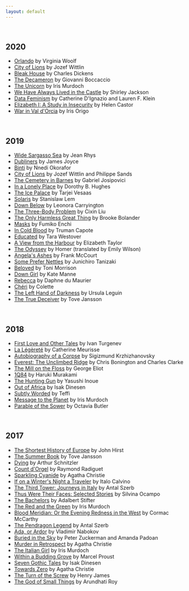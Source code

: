 ```yaml
---
layout: default
---
```


<br>

## 2020

* [Orlando](https://bookshop.org/books/orlando-a-biography/9780156701600) by Virginia Woolf
* [City of Lions](https://bookshop.org/books/city-of-lions/9781782271178) by Jozef Wittlin
* [Bleak House](https://bookshop.org/books/bleak-house-9781853260827/9780141439723) by Charles Dickens
* [The Decameron](https://bookshop.org/books/the-decameron/9780393350265) by Giovanni Boccaccio
* [The Unicorn](https://bookshop.org/books/the-unicorn-9780140024760/9780140024760) by Iris Murdoch  
* [We Have Always Lived in the Castle](https://bookshop.org/books/we-have-always-lived-in-the-castle-penguin-orange-collection/9780143129547) by Shirley Jackson  
* [Data Feminism](https://bookshop.org/books/data-feminism/9780262044004) by Catherine D'Ignazio and Lauren F. Klein  
* [Elizabeth I: A Study in Insecurity](https://bookshop.org/books/elizabeth-i-penguin-monarchs-a-study-in-insecurity/9780141980881) by Helen Castor  
* [War in Val d'Orcia](https://bookshop.org/books/war-in-val-d-orcia-an-italian-war-diary-1943-1944/9781681372662) by Iris Origo

<br>

## 2019

* [Wide Sargasso Sea](https://www.amazon.com/Wide-Sargasso-Sea-Jean-Rhys/dp/0393352560) by Jean Rhys  
* [Dubliners](https://www.amazon.com/Dubliners-James-Joyce/dp/1580491650) by James Joyce  
* [Binti](https://www.amazon.com/Binti-Nnedi-Okorafor/dp/0765385252) by Nnedi Okorafor  
* [City of Lions](https://www.amazon.com/Lions-Pushkin-Collection-Jozef-Wittlin/dp/1782271171) by Jozef Wittlin and Philippe Sands  
* [The Cemetery in Barnes](https://www.amazon.com/gp/product/1784105465) by Gabriel Josipovici  
* [In a Lonely Place](https://www.amazon.com/Lonely-Place-York-Review-Books/dp/1681371472) by Dorothy B. Hughes  
* [The Ice Palace](https://www.amazon.com/Ice-Palace-Tarjei-Vesaas/dp/0241321212) by Tarjei Vesaas  
* [Solaris](https://www.amazon.com/Solaris-Stanislaw-Lem/dp/0156027607) by Stanislaw Lem
* [Down Below](https://www.amazon.com/Down-Below-Classics-Leonora-Carrington/dp/1681370603) by Leonora Carryington
* [The Three-Body Problem](https://www.amazon.com/Three-Body-Problem-Cixin-Liu/dp/0765382032) by Cixin Liu
* [The Only Harmless Great Thing](https://www.amazon.com/Only-Harmless-Great-Thing/dp/1250169488) by Brooke Bolander  
* [Masks](https://www.amazon.com/Masks-Fumiko-Enchi/dp/0394722183) by Fumiko Enchi  
* [In Cold Blood](https://www.amazon.com/Cold-Blood-Truman-Capote/dp/0679745580) by Truman Capote
* [Educated](https://www.amazon.com/Educated-Memoir-Tara-Westover/dp/0399590501) by Tara Westover
* [A View from the Harbour](https://www.amazon.com/View-Harbour-Review-Books-Classics/dp/1590178483) by Elizabeth Taylor
* [The Odyssey](https://www.amazon.com/Odyssey-Homer/dp/0393356256/) by Homer (translated by Emily Wilson)
* [Angela's Ashes](https://www.amazon.com/Angelas-Ashes/dp/B0000547CQ/) by Frank McCourt
* [Some Prefer Nettles](https://www.amazon.com/Some-Prefer-Nettles-Junichiro-Tanizaki/dp/0679752692) by Junichiro Tanizaki
* [Beloved](https://www.amazon.com/Beloved-Toni-Morrison/dp/1400033411) by Toni Morrison
* [Down Girl](https://www.amazon.com/Down-Girl-Misogyny-Kate-Manne/dp/0190933208) by Kate Manne
* [Rebecca](https://www.amazon.com/Rebecca-Daphne-Maurier-Dam-2002-07-30/dp/B01JQHUDBI) by Daphne du Maurier
* [Chéri](https://www.amazon.com/Cheri-Last-Colette/dp/0374528012) by Colette
* [The Left Hand of Darkness](https://bookshop.org/books/the-left-hand-of-darkness/9780441478125) by Ursula Leguin
* [The True Deceiver](https://bookshop.org/books/the-true-deceiver/9781590173299) by Tove Jansson

<br>

## 2018

* [First Love and Other Tales](https://www.amazon.com/First-Other-Norton-Library-Paperback/dp/0393004449) by Ivan Turgenev
* [La Légèreté](https://www.amazon.fr/L%C3%A9g%C3%A8ret%C3%A9-0-Catherine-Meurisse/dp/2205075667) by Catherine Meurisse  
* [Autobiography of a Corpse](https://www.amazon.com/Autobiography-Corpse-Review-Books-Classics/dp/1590176707) by Sigizmund Krzhizhanovsky  
* [Everest: The Unclimbed Ridge](https://www.goodreads.com/book/show/1129969.Everest) by Chris Bonington and Charles Clarke  
* [The Mill on the Floss](https://www.goodreads.com/book/show/20564.The_Mill_on_the_Floss) by George Eliot
* [1Q84](https://www.amazon.com/1Q84-Vintage-International-Haruki-Murakami/dp/0307476464) by Haruki Murakami
* [The Hunting Gun](https://www.amazon.com/Hunting-Gun-Pushkin-Collection/dp/1782270019/) by Yasushi Inoue
* [Out of Africa](https://www.amazon.com/Africa-Modern-Library-Nonfiction-Books/dp/0679600213) by Isak Dinesen
* [Subtly Worded](https://www.amazon.com/Subtly-Worded-Pushkin-Collection-Teffi/dp/178227037X) by Teffi  
* [Message to the Planet](https://www.amazon.com/Message-Planet-Iris-Murdoch/dp/0140126643) by Iris Murdoch  
* [Parable of the Sower](https://www.amazon.com/Parable-Sower-Earthseed-Octavia-Butler/dp/0446675504) by Octavia Butler

<br>

## 2017

* [The Shortest History of Europe](https://www.amazon.com/dp/1863955658/ref=cm_sw_r_cp_dp_T1_XGhtzb9WH5SN5) by John Hirst
* [The Summer Book](https://www.amazon.com/dp/159017268X/ref=cm_sw_r_cp_dp_T1_TjgrzbGYT5127) by Tove Jansson  
* [Dying](https://www.amazon.com/dp/190128574X/ref=cm_sw_r_cp_dp_T1_BHgrzbVJBX9TF) by Arthur Schnitzler  
* [Count d'Orgel](https://www.amazon.com/dp/1901285030/ref=cm_sw_r_cp_dp_T1_sGgrzbCM8C2V6) by Raymond Radiguet
* [Sparkling Cyanide](https://www.amazon.com/dp/0062074385/ref=cm_sw_r_cp_dp_T1_pjgrzb37173B1) by Agatha Christie
* [If on a Winter's Night a Traveler](https://www.amazon.com/dp/0156439611/ref=cm_sw_r_cp_dp_T1_3igrzbDW17511) by Italo Calvino
* [The Third Tower: Journeys in Italy](https://www.amazon.com/dp/B00LGUF1BG/ref=cm_sw_r_cp_dp_T1_UhgrzbG0TRWZX) by Antal Szerb   
* [Thus Were Their Faces: Selected Stories](https://www.amazon.com/dp/1590177673/ref=cm_sw_r_cp_dp_T1_.ggrzbZ5R23JB) by Silvina Ocampo  
* [The Bachelors](https://www.amazon.com/dp/B00LGUEOIC/ref=cm_sw_r_cp_dp_T1_hkgrzbGR2RYJA) by Adalbert Stifter  
* [The Red and the Green](https://www.amazon.com/dp/0140027564/ref=cm_sw_r_cp_dp_T1_UkgrzbK27C4TS) by Iris Murdoch  
* [Blood Meridian: Or the Evening Redness in the West](https://www.amazon.com/dp/0679728759/ref=cm_sw_r_cp_dp_T1_FlgrzbREKE7FG) by Cormac McCarthy  
* [The Pendragon Legend](https://www.amazon.com/dp/1908968400/ref=cm_sw_r_cp_dp_T1_NWctzbS85MMS8) by Antal Szerb
* [Ada, or Ardor](https://www.amazon.com/dp/0679725229/ref=cm_sw_r_cp_ep_dp_q5-xzbATCHP81) by Vladimir Nabokov
* [Buried in the Sky](https://www.amazon.com/dp/0393345416/ref=cm_sw_r_cp_dp_T2_ew9GzbETCDZKR) by Peter Zuckerman and Amanda Padoan  
* [Murder in Retrospect](https://www.amazon.com/dp/0062073575/ref=cm_sw_r_cp_dp_T2_fv9Gzb8K12BCS) by Agatha Christie  
* [The Italian Girl](https://www.amazon.com/dp/0140025596) by Iris Murdoch
* [Within a Budding Grove](https://www.amazon.com/Search-Lost-Time-Vol-II/dp/0375752196/) by Marcel Proust
* [Seven Gothic Tales](https://www.amazon.com/Seven-Gothic-Tales-Isak-Dinesen/dp/0679736417) by Isak Dinesen
* [Towards Zero](https://www.amazon.com/Towards-Zero-Agatha-Christie/dp/0062073540) by Agatha Christie
* [The Turn of the Screw](http://www.gutenberg.org/files/209/209-h/209-h.htm) by Henry James  
* [The God of Small Things](https://www.amazon.com/God-Small-Things-Novel/dp/0812979656) by Arundhati Roy   

<br><br>